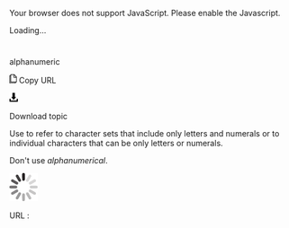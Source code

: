 Your browser does not support JavaScript. Please enable the Javascript.

Loading...

# 

alphanumeric

![Copy URL](alphanumeric_files/Copy.png)
Copy URL

![Download](alphanumeric_files/Download.png)

Download topic

Use
to refer to character sets that include only letters and numerals or to
individual characters that can be only letters or numerals.

Don't use *alphanumerical*.

![In progress](alphanumeric_files/activity-large.gif)

URL :
